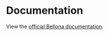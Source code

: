# Documentation

View the [official Bellona documentation](https://github.com/jlwalkerlg/bellona-docs).
